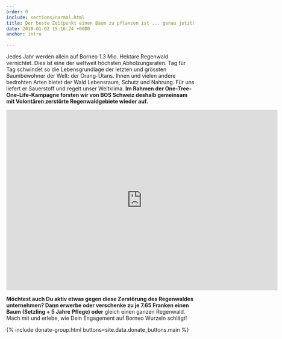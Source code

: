 ```yaml
---
order: 0
include: sections/normal.html
title: Der beste Zeitpunkt einen Baum zu pflanzen ist ... genau jetzt!
date: 2018-01-02 15:16:24 +0000
anchor: intro

---
```

Jedes Jahr werden allein auf Borneo 1.3 Mio. Hektare Regenwald vernichtet. Dies ist eine der weltweit höchsten Abholzungsraten. Tag für Tag schwindet so die Lebensgrundlage der letzten und grössten Baumbewohner der Welt: der Orang-Utans. Ihnen und vielen andere bedrohten Arten bietet der Wald Lebensraum, Schutz und Nahrung. Für uns liefert er Sauerstoff und regelt unser Weltklima. **Im Rahmen der One-Tree-One-Life-Kampagne forsten wir von BOS Schweiz deshalb gemeinsam mit Volontären zerstörte Regenwaldgebiete wieder auf.** 

<div class="videoWrapper"> <iframe src="https://player.vimeo.com/video/245368582" width="720" height="480" frameborder="0" webkitallowfullscreen mozallowfullscreen allowfullscreen></iframe> </div>

**Möchtest auch Du aktiv etwas gegen diese Zerstörung des Regenwaldes unternehmen? Dann erwerbe oder verschenke zu je 7.65 Franken einen Baum (Setzling + 5 Jahre Pflege) oder** gleich einen ganzen Regenwald. Mach mit und erlebe, wie Dein Engagement auf Borneo Wurzeln schlägt!

{% include donate-group.html buttons=site.data.donate_buttons.main %}